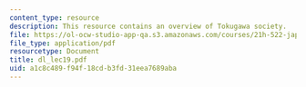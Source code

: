 ```yaml
---
content_type: resource
description: This resource contains an overview of Tokugawa society.
file: https://ol-ocw-studio-app-qa.s3.amazonaws.com/courses/21h-522-japan-in-the-age-of-the-samurai-history-and-film-fall-2006/a1c8c489f94f18cdb3fd31eea7689aba_dl_lec19.pdf
file_type: application/pdf
resourcetype: Document
title: dl_lec19.pdf
uid: a1c8c489-f94f-18cd-b3fd-31eea7689aba
---
```

